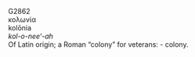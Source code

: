<body>
  <p>G2862<br>  κολωνία  <br> kolōnia  <br><i>kol-o-nee‘-ah </i><br>Of Latin origin; a Roman “colony” for veterans: - colony.<br></p>
 </body>